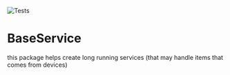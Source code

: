 ![Tests](https://github.com/Avivsalem/BaseService/actions/workflows/tests.yml/badge.svg)
# BaseService

this package helps create long running services (that may handle items that comes from devices) 
